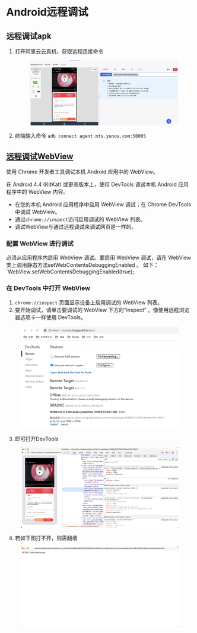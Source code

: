 # Android远程调试

## 远程调试apk

1.  打开阿里云云真机，获取远程连接命令&#x20;



    <figure><img src="../.gitbook/assets/adb1.jpg" alt=""><figcaption></figcaption></figure>
2. 终端输入命令 `adb connect agent.mts.yunos.com:50005`

## [远程调试WebView](https://developer.chrome.com/docs/devtools/remote-debugging/webviews/#configure\_webviews\_for\_debugging)

使用 Chrome 开发者工具调试本机 Android 应用中的 WebView。

在 Android 4.4 (KitKat) 或更高版本上，使用 DevTools 调试本机 Android 应用程序中的 WebView 内容。

* 在您的本机 Android 应用程序中启用 WebView 调试；在 Chrome DevTools 中调试 WebView。
* 通过`chrome://inspect`访问启用调试的 WebView 列表。
* 调试WebView与通过远程调试来调试网页是一样的。

### 配置 WebView 进行调试

必须从应用程序内启用 WebView 调试。要启用 WebView 调试，请在 WebView 类上调用静态方法setWebContentsDebuggingEnabled 。 如下： \`WebView.setWebContentsDebuggingEnabled(true);

### 在 DevTools 中打开 WebView

1. `chrome://inspect` 页面显示设备上启用调试的 WebView 列表。
2. 要开始调试，请单击要调试的 WebView 下方的“inspect” 。像使用远程浏览器选项卡一样使用 DevTools。&#x20;

<figure><img src="../.gitbook/assets/adb2.jpg" alt="" width="563"><figcaption></figcaption></figure>

3. 即可打开DevTools&#x20;

<figure><img src="../.gitbook/assets/adb3.jpg" alt=""><figcaption></figcaption></figure>

4. 若如下图打不开，则需翻墙&#x20;

<figure><img src="../.gitbook/assets/adb4.jpg" alt="" width="563"><figcaption></figcaption></figure>
